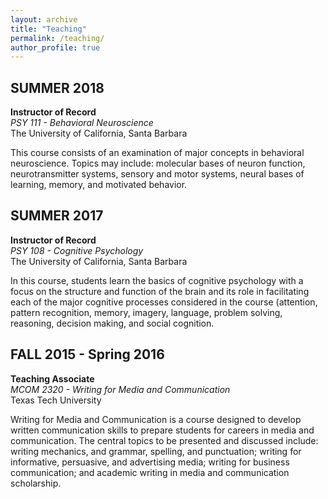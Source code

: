 ```yaml
---
layout: archive
title: "Teaching"
permalink: /teaching/
author_profile: true
---
```


## SUMMER 2018

**Instructor of Record**<br/>
*PSY 111 - Behavioral Neuroscience*<br/>
The University of California, Santa Barbara

This course consists of an examination of major concepts in behavioral neuroscience. Topics may include: molecular bases of neuron function, neurotransmitter systems, sensory and motor systems, neural bases of learning, memory, and motivated behavior.

## SUMMER 2017

**Instructor of Record**<br/>
*PSY 108 - Cognitive Psychology*<br/>
The University of California, Santa Barbara

In this course, students learn the basics of cognitive psychology with a focus on the structure and function of the brain and its role in facilitating each of the major cognitive processes considered in the course (attention, pattern recognition, memory, imagery, language, problem solving, reasoning, decision making, and social cognition. 

## FALL 2015 - Spring 2016

**Teaching Associate**<br/>
*MCOM 2320 - Writing for Media and Communication*<br/>
Texas Tech University

Writing for Media and Communication is a course designed to develop written communication skills to prepare students for careers in media and communication. The central topics to be presented and discussed include: writing mechanics, and grammar, spelling, and punctuation; writing for informative, persuasive, and advertising media; writing for business communication; and academic writing in media and communication scholarship.

